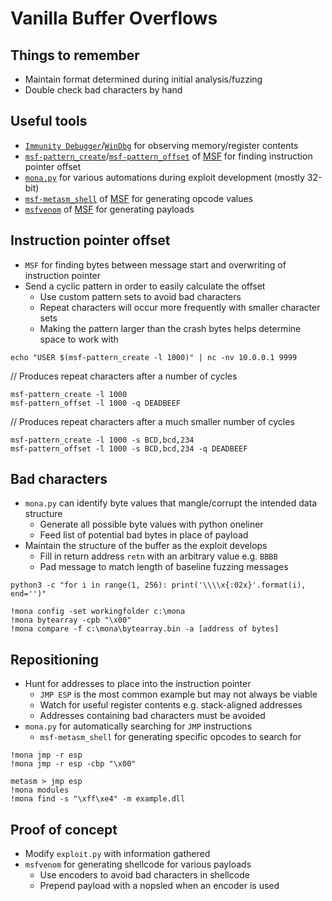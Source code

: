 # Vanilla Buffer Overflows

## Things to remember
  *  Maintain format determined during initial analysis/fuzzing
  *  Double check bad characters by hand

## Useful tools
  *  [`Immunity Debugger`](https://www.immunityinc.com/products/debugger/)/[`WinDbg`](https://learn.microsoft.com/en-us/windows-hardware/drivers/debugger/) for observing memory/register contents
  *  [`msf-pattern_create`](https://www.kali.org/tools/metasploit-framework/#msf-pattern_create)/[`msf-pattern_offset`](https://www.kali.org/tools/metasploit-framework/#msf-pattern_offset) of [MSF](https://docs.metasploit.com/) for finding instruction pointer offset
  *  [`mona.py`](https://github.com/corelan/mona) for various automations during exploit development (mostly 32-bit)
  *  [`msf-metasm_shell`](https://www.kali.org/tools/metasploit-framework/#msf-metasm_shell) of [MSF](https://docs.metasploit.com/) for generating opcode values
  *  [`msfvenom`](https://www.kali.org/tools/metasploit-framework/#msfvenom) of [MSF](https://docs.metasploit.com/) for generating payloads

## Instruction pointer offset
  *  `MSF` for finding bytes between message start and overwriting of instruction pointer
  *  Send a cyclic pattern in order to easily calculate the offset
      *  Use custom pattern sets to avoid bad characters
      *  Repeat characters will occur more frequently with smaller character sets
      *  Making the pattern larger than the crash bytes helps determine space to work with

```
echo "USER $(msf-pattern_create -l 1000)" | nc -nv 10.0.0.1 9999
```

// Produces repeat characters after a number of cycles
```
msf-pattern_create -l 1000
msf-pattern_offset -l 1000 -q DEADBEEF
```

// Produces repeat characters after a much smaller number of cycles
```
msf-pattern_create -l 1000 -s BCD,bcd,234
msf-pattern_offset -l 1000 -s BCD,bcd,234 -q DEADBEEF
```

## Bad characters
  *  `mona.py` can identify byte values that mangle/corrupt the intended data structure
      *  Generate all possible byte values with python oneliner
      *  Feed list of potential bad bytes in place of payload
  *  Maintain the structure of the buffer as the exploit develops
      *  Fill in return address `retn` with an arbitrary value e.g. `BBBB`
      *  Pad message to match length of baseline fuzzing messages

```
python3 -c "for i in range(1, 256): print('\\\\x{:02x}'.format(i), end='')"
```

```
!mona config -set workingfolder c:\mona
!mona bytearray -cpb "\x00"
!mona compare -f c:\mona\bytearray.bin -a [address of bytes]
```

## Repositioning
  *  Hunt for addresses to place into the instruction pointer
      *  `JMP ESP` is the most common example but may not always be viable
      *  Watch for useful register contents e.g. stack-aligned addresses
      *  Addresses containing bad characters must be avoided
  *  `mona.py` for automatically searching for `JMP` instructions
      *  `msf-metasm_shell` for generating specific opcodes to search for

```
!mona jmp -r esp
!mona jmp -r esp -cbp "\x00"
```

```
metasm > jmp esp
!mona modules
!mona find -s "\xff\xe4" -m example.dll
```

## Proof of concept
  *  Modify `exploit.py` with information gathered  
  *  `msfvenom` for generating shellcode for various payloads
      *  Use encoders to avoid bad characters in shellcode
      *  Prepend payload with a nopsled when an encoder is used
